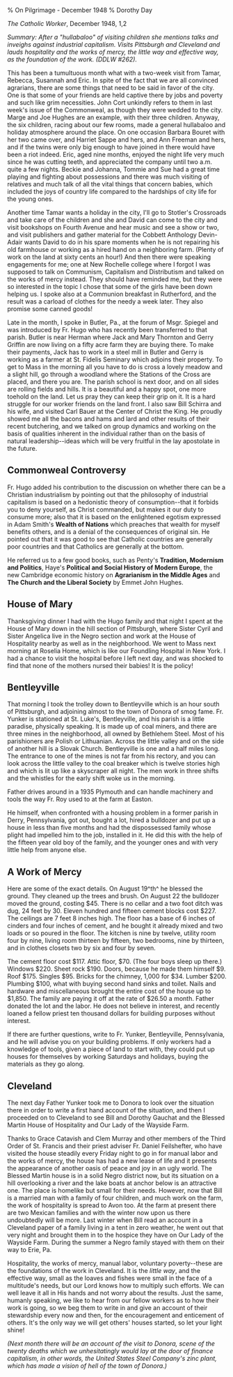 % On Pilgrimage - December 1948
% Dorothy Day

*The Catholic Worker*, December 1948, 1,2

*Summary: After a "hullabaloo" of visiting children she mentions talks
and inveighs against industrial capitalism. Visits Pittsburgh and
Cleveland and lauds hospitality and the works of mercy, the little way
and effective way, as the foundation of the work. (DDLW \#262).*

This has been a tumultuous month what with a two-week visit from Tamar,
Rebecca, Susannah and Eric. In spite of the fact that we are all
convinced agrarians, there are some things that need to be said in favor
of the city. One is that some of your friends are held captive there by
jobs and poverty and such like grim necessities. John Cort unkindly
refers to them in last week's issue of the Commonweal, as though they
were wedded to the city. Marge and Joe Hughes are an example, with their
three children. Anyway, the six children, racing about our few rooms,
made a general hullabaloo and holiday atmosphere around the place. On
one occasion Barbara Bouret with her two came over, and Harriet Sappe
and hers, and Ann Freeman and hers, and if the twins were only big
enough to have joined in there would have been a riot indeed. Eric, aged
nine months, enjoyed the night life very much since he was cutting
teeth, and appreciated the company until two a.m. quite a few nights.
Beckie and Johanna, Tommie and Sue had a great time playing and fighting
about possessions and there was much visiting of relatives and much talk
of all the vital things that concern babies, which included the joys of
country life compared to the hardships of city life for the young ones.

Another time Tamar wants a holiday in the city, I'll go to Stotler's
Crossroads and take care of the children and she and David can come to
the city and visit bookshops on Fourth Avenue and hear music and see a
show or two, and visit publishers and gather material for the Cobbett
Anthology Devin-Adair wants David to do in his spare moments when he is
not repairing his old farmhouse or working as a hired hand on a
neighboring farm. (Plenty of work on the land at sixty cents an hour!)
And then there were speaking engagements for me; one at New Rochelle
college where I forgot I was supposed to talk on Communism, Capitalism
and Distributism and talked on the works of mercy instead. They should
have reminded me, but they were so interested in the topic I chose that
some of the girls have been down helping us. I spoke also at a Communion
breakfast in Rutherford, and the result was a carload of clothes for the
needy a week later. They also promise some canned goods!

Late in the month, I spoke in Butler, Pa., at the forum of Msgr. Spiegel
and was introduced by Fr. Hugo who has recently been transferred to that
parish. Butler is near Herman where Jack and Mary Thornton and Gerry
Griffin are now living on a fifty acre farm they are buying there. To
make their payments, Jack has to work in a steel mill in Butler and
Gerry is working as a farmer at St. Fidelis Seminary which adjoins their
property. To get to Mass in the morning all you have to do is cross a
lovely meadow and a slight hill, go through a woodland where the
Stations of the Cross are placed, and there you are. The parish school
is next door, and on all sides are rolling fields and hills. It is a
beautiful and a happy spot, one more toehold on the land. Let us pray
they can keep their grip on it. It is a hard struggle for our worker
friends on the land front. I also saw Bill Schirra and his wife, and
visited Carl Bauer at the Center of Christ the King. He proudly showed
me all the bacons and hams and lard and other results of their recent
butchering, and we talked on group dynamics and working on the basis of
qualities inherent in the individual rather than on the basis of natural
leadership--ideas which will be very fruitful in the lay apostolate in
the future.

Commonweal Controversy
----------------------

Fr. Hugo added his contribution to the discussion on whether there can
be a Christian industrialism by pointing out that the philosophy of
industrial capitalism is based on a hedonistic theory of
consumption--that it forbids you to deny yourself, as Christ commanded,
but makes it our duty to consume more; also that it is based on the
enlightened egotism expressed in Adam Smith's **Wealth of Nations**
which preaches that wealth for myself benefits others, and is a denial
of the consequences of original sin. He pointed out that it was good to
see that Catholic countries are generally poor countries and that
Catholics are generally at the bottom.

He referred us to a few good books, such as Penty's **Tradition,
Modernism and Politics**, Haye's **Political and Social History of
Modern Europe**, the new Cambridge economic history on **Agrarianism in
the Middle Ages** and **The Church and the Liberal Society** by Emmet
John Hughes.

House of Mary
-------------

Thanksgiving dinner I had with the Hugo family and that night I spent at
the House of Mary down in the hill section of Pittsburgh, where Sister
Cyril and Sister Angelica live in the Negro section and work at the
House of Hospitality nearby as well as in the neighborhood. We went to
Mass next morning at Roselia Home, which is like our Foundling Hospital
in New York. I had a chance to visit the hospital before I left next
day, and was shocked to find that none of the mothers nursed their
babies! It is the policy!

Bentleyville
------------

That morning I took the trolley down to Bentleyville which is an hour
south of Pittsburgh, and adjoining almost to the town of Donora of smog
fame. Fr. Yunker is stationed at St. Luke's, Bentleyville, and his
parish is a little paradise, physically speaking. It is made up of coal
miners, and there are three mines in the neighborhood, all owned by
Bethlehem Steel. Most of his parishioners are Polish or Lithuanian.
Across the little valley and on the side of another hill is a Slovak
Church. Bentleyville is one and a half miles long. The entrance to one
of the mines is not far from his rectory, and you can look across the
little valley to the coal breaker which is twelve stories high and which
is lit up like a skyscraper all night. The men work in three shifts and
the whistles for the early shift woke us in the morning.

Father drives around in a 1935 Plymouth and can handle machinery and
tools the way Fr. Roy used to at the farm at Easton.

He himself, when confronted with a housing problem in a former parish in
Derry, Pennsylvania, got out, bought a lot, hired a bulldozer and put up
a house in less than five months and had the dispossessed family whose
plight had impelled him to the job, installed in it. He did this with
the help of the fifteen year old boy of the family, and the younger ones
and with very little help from anyone else.

A Work of Mercy
---------------

Here are some of the exact details. On August 19^th^ he blessed the
ground. They cleaned up the trees and brush. On August 22 the bulldozer
moved the ground, costing \$45. There is no cellar and a two foot ditch
was dug, 24 feet by 30. Eleven hundred and fifteen cement blocks cost
\$227. The ceilings are 7 feet 8 inches high. The floor has a base of 6
inches of cinders and four inches of cement, and he bought it already
mixed and two loads or so poured in the floor. The kitchen is nine by
twelve, utility room four by nine, living room thirteen by fifteen, two
bedrooms, nine by thirteen, and in clothes closets two by six and four
by seven.

The cement floor cost \$117. Attic floor, \$70. (The four boys sleep up
there.) Windows \$220. Sheet rock \$190. Doors, because he made them
himself \$9. Roof \$175. Singles \$95. Bricks for the chimney, 1,000 for
\$34. Lumber \$200. Plumbing \$100, what with buying second hand sinks
and toilet. Nails and hardware and miscellaneous brought the entire cost
of the house up to \$1,850. The family are paying it off at the rate of
\$26.50 a month. Father donated the lot and the labor. He does not
believe in interest, and recently loaned a fellow priest ten thousand
dollars for building purposes without interest.

If there are further questions, write to Fr. Yunker, Bentleyville,
Pennsylvania, and he will advise you on your building problems. If only
workers had a knowledge of tools, given a piece of land to start with,
they could put up houses for themselves by working Saturdays and
holidays, buying the materials as they go along.

Cleveland
---------

The next day Father Yunker took me to Donora to look over the situation
there in order to write a first hand account of the situation, and then
I proceeded on to Cleveland to see Bill and Dorothy Gauchat and the
Blessed Martin House of Hospitality and Our Lady of the Wayside Farm.

Thanks to Grace Catavish and Clem Murray and other members of the Third
Order of St. Francis and their priest adviser Fr. Daniel Feilshefter,
who have visited the house steadily every Friday night to go in for
manual labor and the works of mercy, the house has had a new lease of
life and it presents the appearance of another oasis of peace and joy in
an ugly world. The Blessed Martin house is in a solid Negro district
now, but its situation on a hill overlooking a river and the lake boats
at anchor below is an attractive one. The place is homelike but small
for their needs. However, now that Bill is a married man with a family
of four children, and much work on the farm, the work of hospitality is
spread to Avon too. At the farm at present there are two Mexican
families and with the winter now upon us there undoubtedly will be more.
Last winter when Bill read an account in a Cleveland paper of a family
living in a tent in zero weather, he went out that very night and
brought them in to the hospice they have on Our Lady of the Wayside
Farm. During the summer a Negro family stayed with them on their way to
Erie, Pa.

Hospitality, the works of mercy, manual labor, voluntary poverty--these
are the foundations of the work in Cleveland. It is the *little way*,
and the effective way, small as the loaves and fishes were small in the
face of a multitude's needs, but our Lord knows how to multiply such
efforts. We can well leave it all in His hands and not worry about the
results. Just the same, humanly speaking, we like to hear from our
fellow workers as to how their work is going, so we beg them to write in
and give an account of their stewardship every now and then, for the
encouragement and enticement of others. It's the only way we will get
others' houses started, so let your light shine!

*(Next month there will be an account of the visit to Donora, scene of
the twenty deaths which we unhesitatingly would lay at the door of
finance capitalism, in other words, the United States Steel Company's
zinc plant, which has made a vision of hell of the town of Donora.)*

